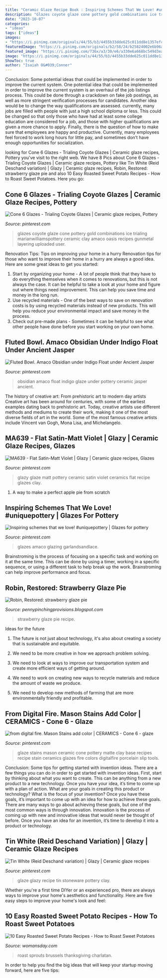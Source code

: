 ```yaml
---
title: "Ceramic Glaze Recipe Book : Inspiring Schemes That We Love! #uniquepottery"
description: "Glazes coyote glaze cone pottery gold combinations ice trialing marianwilliamspottery ceramic clay amaco oasis recipes gunmetal layering uploaded user"
date: "2023-10-07"
categories:
- "ideas"
tags: ["ideas"]
images:
- "https://i.pinimg.com/originals/44/55/b3/4455b33dde625c011dd8e1357efc50fc.jpg"
featuredImage: "https://i.pinimg.com/originals/b2/58/24/b25824002e6b96ac56e71b625be37fe0.jpg"
featured_image: "https://i.pinimg.com/736x/a3/30/e6/a330e6a668bc549d3ea66d475804b2f4.jpg"
image: "https://i.pinimg.com/originals/44/55/b3/4455b33dde625c011dd8e1357efc50fc.jpg"
ShowToc: true
author: "Isaiah O&#039;Conner"
---
```



Conclusion: Some potential ideas that could be implemented in order to improve the current system.
One potential idea that could be implemented in order to improve the current system is an overhaul of the job listings process. This could be done through a crackdown on fake job postings, as well as more stringent verification processes for candidates. Another idea would be to change the way qualifications are assessed. currently, many jobs are filled with people with just a high school diploma or less. This could be changed so that only those who have had at least some college education are considered for a job, and those with higher qualifications are given a more chance to apply. Finally, there is the question of how to make sure that employees are happy and productive. Currently, many employees feel forced to work long hours for little pay, and sometimes don’t have enough opportunities for socialization.

	

		
looking for Cone 6 Glazes - Trialing Coyote Glazes | Ceramic glaze recipes, Pottery you've visit to the right web. We have 8 Pics about Cone 6 Glazes - Trialing Coyote Glazes | Ceramic glaze recipes, Pottery like Tin White (Reid Deschand variation) | Glazy | Ceramic glaze recipes, Robin, Restored: strawberry glaze pie and also 10 Easy Roasted Sweet Potato Recipes - How to Roast Sweet Potatoes. Here you go:
		
    
## Cone 6 Glazes - Trialing Coyote Glazes | Ceramic Glaze Recipes, Pottery

<img loading=lazy src="https://i.pinimg.com/736x/a3/30/e6/a330e6a668bc549d3ea66d475804b2f4.jpg" onerror="this.onerror=null;this.src='https://tse3.mm.bing.net/th?id=OIP.TN6kCH2XmL6Masu4SoKudQHaJ3&amp;pid=15.1';" alt="Cone 6 Glazes - Trialing Coyote Glazes | Ceramic glaze recipes, Pottery">

_Source: pinterest.com_

>glazes coyote glaze cone pottery gold combinations ice trialing marianwilliamspottery ceramic clay amaco oasis recipes gunmetal layering uploaded user. 

	

Renovation Tips: Tips on improving your home in a hurry
Renovation tips for those who want to improve their home in a hurry are always a good idea. Here are some great ideas to get you started: 
 1. Start by organizing your home - A lot of people think that they have to do everything themselves when it comes to renovations, but this is not always the case. It can be helpful to take a look at your home and figure out where things need improvement. This can help you save time and money in the long run. 
2. Use recycled materials - One of the best ways to save on renovation costs is by using recycled materials instead of new products. This will help you reduce your environmental impact and save money in the process. 
3. Check out pre-made plans - Sometimes it can be helpful to see what other people have done before you start working on your own home.

    
## Fluted Bowl. Amaco Obsidian Under Indigo Float Under Ancient Jasper

<img loading=lazy src="https://i.pinimg.com/originals/44/55/b3/4455b33dde625c011dd8e1357efc50fc.jpg" onerror="this.onerror=null;this.src='https://tse1.mm.bing.net/th?id=OIP.j04jxQdmefAz70oZ3PnuJAHaHa&amp;pid=15.1';" alt="Fluted Bowl. Amaco Obsidian under Indigo Float under Ancient Jasper">

_Source: pinterest.com_

>obsidian amaco float indigo glaze under pottery ceramic jasper ancient. 

	

The history of creative art: From prehistoric art to modern day artists
Creative art has been around for centuries, with some of the earliest examples dating back to prehistoric art. Today, creative artists use different methods and mediums to create their work, making it one of the most diverse fields of art in the world. Some of the most famous creative artists include Vincent van Gogh, Mona Lisa, and Michelangelo.

    
## MA639 - Flat Satin-Matt Violet | Glazy | Ceramic Glaze Recipes, Glazes

<img loading=lazy src="https://i.pinimg.com/originals/87/54/4d/87544df444fb67525e60ebedddfc5237.jpg" onerror="this.onerror=null;this.src='https://tse1.mm.bing.net/th?id=OIP.5mtFrgxpgeCpC1sRnrCOygAAAA&amp;pid=15.1';" alt="MA639 - Flat Satin-Matt Violet | Glazy | Ceramic glaze recipes, Glazes">

_Source: pinterest.com_

>glazy glaze matt pottery ceramic satin violet ceramics flat recipe glazes clay. 

	

1. A way to make a perfect apple pie from scratch 

    
## Inspiring Schemes That We Love! #uniquepottery | Glazes For Pottery

<img loading=lazy src="https://i.pinimg.com/originals/c2/35/5f/c2355f8af2fc47501d3e3359151c8424.jpg" onerror="this.onerror=null;this.src='https://tse1.mm.bing.net/th?id=OIP.LqoJk0K4ON_DK3qHJc97HQHaIM&amp;pid=15.1';" alt="Inspiring schemes that we love! #uniquepottery | Glazes for pottery">

_Source: pinterest.com_

>glazes amaco glazing garlandsandlace. 

	

Brainstroming is the process of focusing on a specific task and working on it at the same time. This can be done by using a timer, working in a specific sequence, or using a different task to help break up the work. Brainstroming can help improve performance and focus.

    
## Robin, Restored: Strawberry Glaze Pie

<img loading=lazy src="http://1.bp.blogspot.com/_rQTj_PXDIKY/TBlpZv8_zzI/AAAAAAAAAZw/uiDH8mhNORc/s1600/DSCF5275.JPG" onerror="this.onerror=null;this.src='https://tse2.mm.bing.net/th?id=OIP.v3VFtdvsNVO-orhwscTqswHaFj&amp;pid=15.1';" alt="Robin, Restored: strawberry glaze pie">

_Source: pennypinchingprovisions.blogspot.com_

>strawberry glaze pie recipe. 

	

Ideas for the future
1. The future is not just about technology, it's also about creating a society that is sustainable and equitable.
2. We need to be more creative in how we approach problem solving.

3. We need to look at ways to improve our transportation system and create more efficient ways of getting around.

4. We need to work on creating new ways to recycle materials and reduce the amount of waste we produce.

5. We need to develop new methods of farming that are more environmentally friendly and profitable.

    
## From Digital Fire. Mason Stains Add Color | CERAMICS - Cone 6 - Glaze

<img loading=lazy src="https://s-media-cache-ak0.pinimg.com/736x/56/89/ef/5689efb00fc3d407cf48637035e8a309--ceramic-clay-glaze.jpg" onerror="this.onerror=null;this.src='https://tse3.mm.bing.net/th?id=OIP.boJlVZQamqYSXFa1AsASqgHaIc&amp;pid=15.1';" alt="from digital fire. Mason Stains add color | CERAMICS - Cone 6 - glaze">

_Source: pinterest.com_

>glaze stains mason ceramic cone pottery matte clay base recipes recipe stain ceramics glazes fire colors digitalfire porcelain slip tools. 

	

Conclusion: Some tips for getting started with invention ideas.
There are a few things you can do in order to get started with invention ideas. First, start by thinking about what you want to create. This can be anything from a new product to a new technology. Once you have your idea, it’s time to come up with a plan of action. What are your goals in creating this product or technology? What is the focus of your invention? Once you have these goals, it’s important to come up with an idea for how to achieve these goals. There are many ways to go about achieving these goals, but one of the most common ways is through innovation. Innovation is the process of coming up with new and innovative ideas that would never be thought of before. Once you have an idea for an invention, it’s time to develop it into a product or technology.

    
## Tin White (Reid Deschand Variation) | Glazy | Ceramic Glaze Recipes

<img loading=lazy src="https://i.pinimg.com/originals/b2/58/24/b25824002e6b96ac56e71b625be37fe0.jpg" onerror="this.onerror=null;this.src='https://tse3.mm.bing.net/th?id=OIP.xMxm2PPVFRg2F9Zkfa9nKQHaJ4&amp;pid=15.1';" alt="Tin White (Reid Deschand variation) | Glazy | Ceramic glaze recipes">

_Source: pinterest.com_

>glaze glazy recipe tin stoneware pottery clay. 

	

Whether you're a first time DIYer or an experienced pro, there are always ways to improve your home's aesthetics and functionality. Here are five easy steps to improve your home's look and feel: 

    
## 10 Easy Roasted Sweet Potato Recipes - How To Roast Sweet Potatoes

<img loading=lazy src="https://hips.hearstapps.com/wdy.h-cdn.co/assets/17/33/roasted-sweet-potatoes-brussels-sprouts.jpg?crop=1.0xw:1xh;center,top&amp;resize=768:*" onerror="this.onerror=null;this.src='https://tse1.mm.bing.net/th?id=OIP.ECgKA_O6Xt_thS5Qlnm_6gHaLH&amp;pid=15.1';" alt="10 Easy Roasted Sweet Potato Recipes - How to Roast Sweet Potatoes">

_Source: womansday.com_

>roast sprouts brussels thanksgiving charlatan. 

	

In order to help you find the big ideas that will keep your startup moving forward, here are five tips: 

